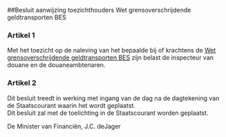 <meta http-equiv='Content-Type' content='text/html; charset=utf-8' />

##Besluit aanwijzing toezichthouders Wet grensoverschrijdende geldtransporten BES

### Artikel  1  

Met het toezicht op de naleving van het bepaalde bij of krachtens de [Wet grensoverschrijdende geldtransporten BES](../../../../../../../../wet-BES/wet/grensoverschrijdende/geldtransporten/bes/BWBR0028165/README.md) zijn belast de inspecteur van douane en de douaneambtenaren.  

### Artikel  2  

Dit besluit treedt in werking met ingang van de dag na de dagtekening van de Staatscourant waarin het wordt geplaatst.  
Dit besluit zal met de toelichting in de Staatscourant worden geplaatst.  

De 
Minister van Financiën,
J.C. deJager   

